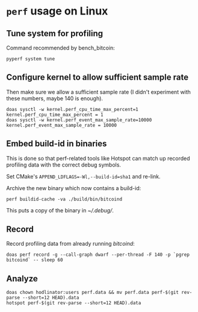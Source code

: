 # `perf` usage on Linux

## Tune system for profiling

Command recommended by bench_bitcoin:
```shell
pyperf system tune
```

## Configure kernel to allow sufficient sample rate

Then make sure we allow a sufficient sample rate (I didn't experiment with these numbers, maybe 140 is enough).
```shell
doas sysctl -w kernel.perf_cpu_time_max_percent=1
kernel.perf_cpu_time_max_percent = 1
doas sysctl -w kernel.perf_event_max_sample_rate=10000
kernel.perf_event_max_sample_rate = 10000
```

## Embed build-id in binaries

This is done so that perf-related tools like Hotspot can match up recorded profiling data with the correct debug symbols.

Set CMake's `APPEND_LDFLAGS=-Wl,--build-id=sha1` and re-link.

Archive the new binary which now contains a build-id:
```shell
perf buildid-cache -va ./build/bin/bitcoind
```
This puts a copy of the binary in *~/.debug/*.

## Record

Record profiling data from already running *bitcoind*:
```shell
doas perf record -g --call-graph dwarf --per-thread -F 140 -p `pgrep bitcoind` -- sleep 60
```

## Analyze

```shell
doas chown hodlinator:users perf.data && mv perf.data perf-$(git rev-parse --short=12 HEAD).data
hotspot perf-$(git rev-parse --short=12 HEAD).data
```
